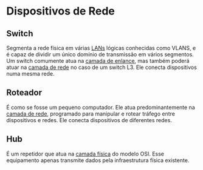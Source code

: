 # Dispositivos de Rede

## Switch

Segmenta a rede física em várias [LANs](/01%20-%20Tipos%20de%20Rede.md#tipos-de-rede) lógicas
conhecidas como VLANS, e é capaz de dividir um único domínio de transmissão em
vários segmentos. Um switch comumente atua na [camada de enlance](/02.1%20-%20Modelo%20OSI.md#6-enlace), mas também
poderá atuar na [camada de rede](/02.1%20-%20Modelo%20OSI.md#5-rede) no caso de um switch L3.
Ele conecta dispositivos numa mesma rede.

## Roteador

É como se fosse um pequeno computador. Ele atua predominantemente na [camada de
rede](/02.1%20-%20Modelo%20OSI.md#5-rede), programado para manipular e rotear tráfego
entre dispositivos e redes. Ele conecta dispositivos de diferentes redes.

## Hub

É um repetidor que atua na [camada física](/02.1%20-%20Modelo%20OSI.md#7-física) do modelo
OSI. Esse equipamento apenas transmite dados pela infraestrutura física
existente.
